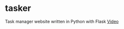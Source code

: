 # tasker
Task manager website written in Python with Flask
[Video](https://www.youtube.com/watch?v=tv9A0BXDcpE)
